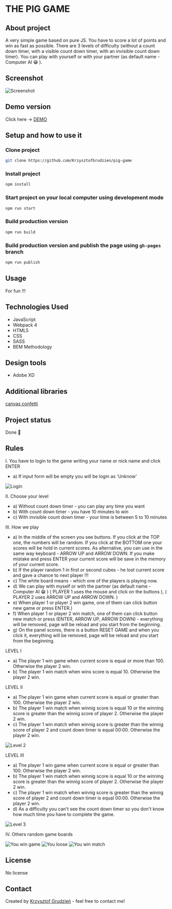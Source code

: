 # THE PIG GAME

## About project
A very simple game based on pure JS. You have to score a lot of points and win as fast as possible. There are 3 levels of difficulty (without a count down timer, with a visible count down timer, with an invisible count down timer). You can play with yourself or with your partner (as default name - Computer AI 😁 ). 

## Screenshot
![Screenshot](github/screenshot.jpg)

## Demo version
Click here  -> [DEMO](https://krzysztofgrudzien.github.io/pig-game/)

## Setup and how to use it

  ### Clone project
  ```bash
  git clone https://github.com/KrzysztofGrudzien/pig-game
  ```
  ### Install project
  ```bash
  npm install
  ```
  ### Start project on your local computer using development mode
  ```bash
  npm run start
  ```
  ### Build production version
  ```bash
  npm run build
  ```
  ### Build production version and publish the page using `gh-pages` branch
```bash
npm run publish
```
## Usage
For fun !!!

## Technologies Used
- JavaScript
- Webpack 4
- HTML5
- CSS
- SASS
- BEM Methodology

## Design tools
- Adobe XD

## Additional libraries
[canvas confetti](https://www.npmjs.com/package/canvas-confetti)

## Project status 
Done 🎉

## Rules

I. You have to login to the game writing your name or nick name and click ENTER 
- a) If input form will be empty you will be login as 'Unknow' 

![Login](github/login-board-screenshot.jpg)

II. Choose your level
- a) Without count down timer - you can play any time you want
- b) With count down timer - you have 10 minutes to win 
- c) With invisible count down timer - your time is between 5 to 10 minutes

III. How we play
- a) In the middle of the screen you see buttons. If you click at the TOP one, the numbers will be random. If you click at the BOTTOM one your scores will be hold in current scores. As alternative, you can use in the same way keyboard - ARROW UP and ARROW DOWN. If you make mistake and press ENTER your current score will be save in the memory of your current score.
- b) If the player random 1 in first or second cubes - he lost current score and gave a chance to next player !!!
- c) The white board means - which one of the players is playing now.
- d) We can play with myself or with the partner (as default name - Computer AI 😁 )  ( PLAYER 1 uses the mouse and click on the buttons ), ( PLAYER 2 uses ARROW UP and ARROW DOWN. )
- e) When player 1 or player 2 win game, one of them can click button new game or press ENTER.) 
- f) When player 1 or player 2 win match, one of them can click button new match or press (ENTER, ARROW UP, ARROW DOWN) - everything will be removed, page will be reload and you start from the beginning.
- g) On the panel scores, there is a button RESET GAME and when you click it, everything will be removed, page will be reload and you start from the beginning.

LEVEL I
- a) The player 1 win game when current score is equal or more than 100. Otherwise the player 2 win.
- b) The player 1 win match when wins score is equal 10. Otherwise the player 2 win.

LEVEL II
- a) The player 1 win game when current score is equal or greater than 100. Otherwise the player 2 win.
- b) The player 1 win match when winnig score is equal 10 or the winning score is greater than the winnig score of player 2. Otherwise the player 2 win.
- c) The player 1 win match when winnig score is greater than the winnig score of player 2 and count down timer is equal 00:00. Otherwise the player 2 win.

![Level 2](github/screenshot.jpg)

LEVEL III
- a) The player 1 win game when current score is equal or greater than 100. Otherwise the player 2 win.
- b) The player 1 win match when winnig score is equal 10 or the winning score is greater than the winnig score of player 2. Otherwise the player 2 win.
- c) The player 1 win match when winnig score is greater than the winnig score of player 2 and count down timer is equal 00:00. Otherwise the player 2 win.
- d) As a difficulty you can't see the count down timer so you don't know how much time you have to complete the game.

![Level 3](github/level3-board-screenshot.jpg)

IV. Others random game boards

![You win game](github/win-board-screenshot.jpg)
![You loose](github/losse-board-screenshot.jpg)
![You win match](github/match-win-board-screenshot.jpg)

## License
No license

## Contact
Created by [Krzysztof Grudzień](http://criscode.eu) - feel free to contact me!


